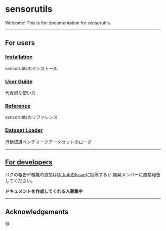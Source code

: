 # sensorutils

Welcome! This is the documentation for sensorutils.

---

## For users

### [Installation](install.md)
sensorutilsのインストール

### [User Guide](guide.md)
代表的な使い方

### [Reference](refs.md)
sensorutilsのリファレンス

### [Dataset Loader](refs/datasets.md)
行動認識ベンチマークデータセットのローダ

---

## [For developers](dev/index.md)

バグの報告や機能の追加は[GithubのIssue](https://github.com/haselab-dev/sensorutils/issues)に投稿するか
開発メンバーに直接報告してください。

**ドキュメントを作成してくれる人募集中**

<!--
### データセットローダの追加

新しいデータセットローダを追加する場合は
[ここに書かれている仕様](https://github.com/haselab-dev/sensorutils/blob/develop/src/sensorutils/datasets/README.md)に従ってください．
-->

---

## Acknowledgements

:smile:

